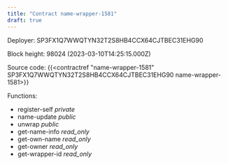 ```yaml
---
title: "Contract name-wrapper-1581"
draft: true
---
```

Deployer: SP3FX1Q7WWQTYN32T2S8HB4CCX64CJTBEC31EHG90


 



Block height: 98024 (2023-03-10T14:25:15.000Z)

Source code: {{<contractref "name-wrapper-1581" SP3FX1Q7WWQTYN32T2S8HB4CCX64CJTBEC31EHG90 name-wrapper-1581>}}

Functions:

* register-self _private_
* name-update _public_
* unwrap _public_
* get-name-info _read_only_
* get-own-name _read_only_
* get-owner _read_only_
* get-wrapper-id _read_only_
